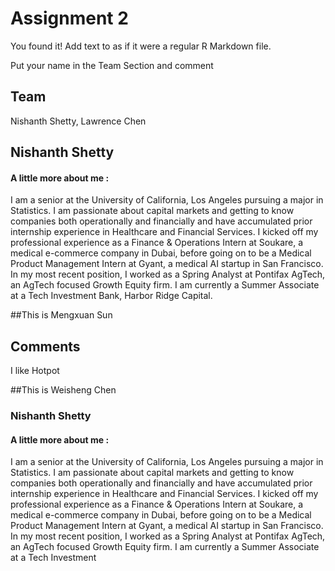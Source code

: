 # Assignment 2

You found it!  Add text to as if it were a regular R Markdown file.

Put your name in the Team Section and comment

## Team

Nishanth Shetty, Lawrence Chen 

## Nishanth Shetty 
#### A little more about me : 
I am a senior at the University of California, Los Angeles pursuing a major in Statistics. I am passionate about capital markets and getting to know companies both operationally and financially and have accumulated prior internship experience in Healthcare and Financial Services. I kicked off my professional experience as a Finance & Operations Intern at Soukare, a medical e-commerce company in Dubai, before going on to be a Medical Product Management Intern at Gyant, a medical AI startup in San Francisco. In my most recent position, I worked as a Spring Analyst at Pontifax AgTech, an AgTech focused Growth Equity firm. I am currently a Summer Associate at a Tech Investment Bank, Harbor Ridge Capital. 


##This is Mengxuan Sun

## Comments
I like Hotpot 

##This is Weisheng Chen

### Nishanth Shetty 
#### A little more about me : 
I am a senior at the University of California, Los Angeles pursuing a major in Statistics. I am passionate about capital markets and getting to know companies both operationally and financially and have accumulated prior internship experience in Healthcare and Financial Services. I kicked off my professional experience as a Finance & Operations Intern at Soukare, a medical e-commerce company in Dubai, before going on to be a Medical Product Management Intern at Gyant, a medical AI startup in San Francisco. In my most recent position, I worked as a Spring Analyst at Pontifax AgTech, an AgTech focused Growth Equity firm. I am currently a Summer Associate at a Tech Investment 
